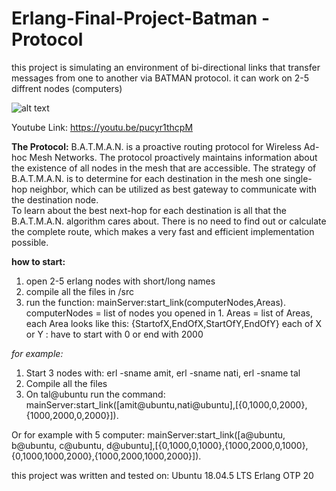 # Erlang-Final-Project-Batman - Protocol
this project is simulating an environment of bi-directional links that transfer messages from one to another via BATMAN protocol.
it can work on 2-5 diffrent nodes (computers)

![alt text](https://i.ibb.co/RSLwVn9/4PC.png)

Youtube Link: https://youtu.be/pucyr1thcpM

**The Protocol:**
 B.A.T.M.A.N. is a proactive routing protocol for Wireless Ad-hoc Mesh
   Networks.  The protocol proactively maintains information about the
   existence of all nodes in the mesh that are accessible.
   The strategy of B.A.T.M.A.N. is to
   determine for each destination in the mesh one single-hop neighbor,
   which can be utilized as best gateway to communicate with the
   destination node.  
   To learn about the best next-hop for each destination is all that the B.A.T.M.A.N. algorithm cares about.
   There is no need to find out or calculate the complete route, which
   makes a very fast and efficient implementation possible.
   
   **how to start:**
   1. open 2-5 erlang nodes with short/long names
   2. compile all the files in /src
   3. run the function: 
   mainServer:start_link(computerNodes,Areas).
   computerNodes = list of nodes you opened in 1.
   Areas = list of Areas, each Area looks like this: {StartofX,EndOfX,StartOfY,EndOfY}
   each of X or Y :  have to start with 0 or end with 2000
   
   *for example:*
   1. Start 3 nodes with: erl -sname amit, erl -sname nati, erl -sname tal
   2. Compile all the files
   3. On tal@ubuntu run the command: mainServer:start_link([amit@ubuntu,nati@ubuntu],[{0,1000,0,2000},{1000,2000,0,2000}]).
   
   Or for example with 5 computer: mainServer:start_link([a@ubuntu, b@ubuntu, c@ubuntu, d@ubuntu],[{0,1000,0,1000},{1000,2000,0,1000},{0,1000,1000,2000},{1000,2000,1000,2000}]).
   
   
   
this project was written and tested on:
Ubuntu 18.04.5 LTS
Erlang OTP 20
